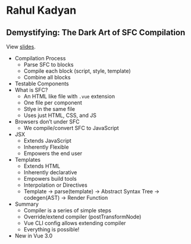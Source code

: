# Rahul Kadyan

## Demystifying: The Dark Art of SFC Compilation

View [slides](https://vueconf19-compiler.surge.sh/).

* Compilation Process
  * Parse SFC to blocks
  * Compile each block (script, style, template)
  * Combine all blocks
* Testable Components
* What is SFC?
  * An HTML like file with `.vue` extension
  * One file per component
  * Stlye in the same file
  * Uses just HTML, CSS, and JS
* Browsers don’t under SFC
  * We compile/convert SFC to JavaScript
* JSX
  * Extends JavaScript
  * Inherently Flexible
  * Empowers the end user
* Templates
  * Extends HTML
  * Inherently declarative
  * Empowers build tools
  * Interpolation or Directives
  * Template -> parse(template) -> Abstract Syntax Tree -> codegen(AST) -> Render Function
* Summary
  * Compiler is a series of simple steps
  * Override/extend compiler (postTransformNode)
  * Vue CLI config allows extending compiler
  * Everything is possible!
* New in Vue 3.0
